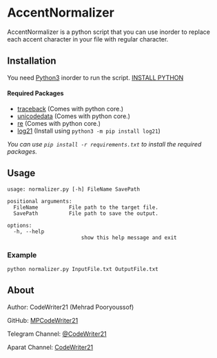 AccentNormalizer
================

AccentNormalizer is a python script that you can use inorder to replace each accent character in your file with regular
character.

Installation
------------

You need [Python3](https://Python.org) inorder to run the script. [INSTALL PYTHON](https://Python.org)

#### Required Packages

- [traceback](https://docs.python.org/3/library/traceback.html) (Comes with python core.)
- [unicodedata](https://docs.python.org/3/library/unicodedata.html) (Comes with python core.)
- [re](https://docs.python.org/3/library/re.html) (Comes with python core.)
- [log21](https://github.com/MPCodeWriter21/log21) (Install using `python3 -m pip install log21`)

_You can use `pip install -r requirements.txt` to install the required packages._

Usage
-----

```
usage: normalizer.py [-h] FileName SavePath

positional arguments:
  FileName          File path to the target file.
  SavePath          File path to save the output.

options:
  -h, --help
                        show this help message and exit
```

### Example

```shell
python normalizer.py InputFile.txt OutputFile.txt
```

About
-----

Author: CodeWriter21 (Mehrad Pooryoussof)

GitHub: [MPCodeWriter21](https://github.com/MPCodeWriter21)

Telegram Channel: [@CodeWriter21](https://t.me/CodeWriter21)

Aparat Channel: [CodeWriter21](https://www.aparat.com/CodeWriter21)